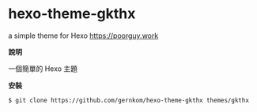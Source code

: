 # hexo-theme-gkthx

a simple theme for Hexo https://poorguy.work

**說明**

一個簡單的 Hexo 主題

**安裝**
```bash
$ git clone https://github.com/gernkom/hexo-theme-gkthx themes/gkthx
```
